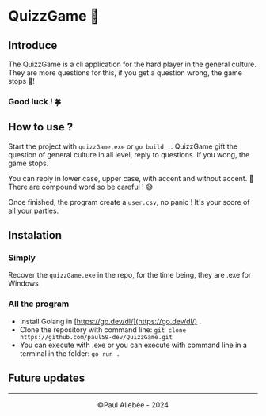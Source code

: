 # QuizzGame 🤯

## Introduce

The QuizzGame is a cli application for the hard player in the general culture. They are more questions for this, if you get a question wrong, the game stops 🔴!

### Good luck ! 🍀

## How to use ?

Start the project with `quizzGame.exe` or `go build .`. QuizzGame gift the question of general culture in all level, reply to questions. If you wong, the game stops. 

You can reply in lower case, upper case, with accent and without accent. 🤗 There are compound word so be careful ! 😅

Once finished, the program create a `user.csv`, no panic ! It's your score of all your parties. 

## Instalation

### Simply 

Recover the `quizzGame.exe` in the repo, for the time being, they are .exe for Windows

### All the program

- Install Golang in [https://go.dev/dl/](https://go.dev/dl/) .
- Clone the repository with command line: `git clone https://github.com/paul59-dev/QuizzGame.git`
- You can execute with .exe or you can execute with command line in a terminal in the folder: `go run .`

## Future updates


--- 

<p style="text-align: center">©️Paul Allebée - 2024</p>